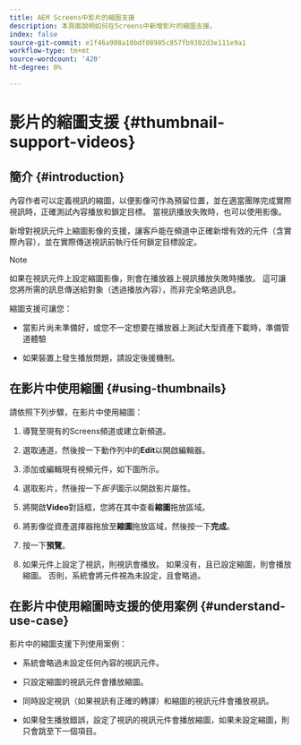 ```yaml
---
title: AEM Screens中影片的縮圖支援
description: 本頁面說明如何在Screens中新增影片的縮圖支援。
index: false
source-git-commit: e1f46a908a10bdf08985c857fb9302d3e111e9a1
workflow-type: tm+mt
source-wordcount: '420'
ht-degree: 0%

---
```


# 影片的縮圖支援 {#thumbnail-support-videos}

## 簡介 {#introduction}

內容作者可以定義視訊的縮圖，以便影像可作為預留位置，並在適當團隊完成實際視訊時，正確測試內容播放和鎖定目標。 當視訊播放失敗時，也可以使用影像。

新增對視訊元件上縮圖影像的支援，讓客戶能在頻道中正確新增有效的元件（含實際內容），並在實際傳送視訊前執行任何鎖定目標設定。

>[!NOTE]
>如果在視訊元件上設定縮圖影像，則會在播放器上視訊播放失敗時播放。 這可讓您將所需的訊息傳送給對象（透過播放內容），而非完全略過訊息。

縮圖支援可讓您：

* 當影片尚未準備好，或您不一定想要在播放器上測試大型資產下載時，準備管道體驗

* 如果裝置上發生播放問題，請設定後援機制。

## 在影片中使用縮圖 {#using-thumbnails}

請依照下列步驟，在影片中使用縮圖：

1. 導覽至現有的Screens頻道或建立新頻道。


1. 選取通道，然後按一下動作列中的&#x200B;**Edit**&#x200B;以開啟編輯器。

1. 添加或編輯現有視頻元件，如下圖所示。

1. 選取影片，然後按一下&#x200B;*扳手*&#x200B;圖示以開啟影片屬性。

1. 將開啟&#x200B;**Video**&#x200B;對話框，您將在其中查看&#x200B;**縮圖**&#x200B;拖放區域。

1. 將影像從資產選擇器拖放至&#x200B;**縮圖**&#x200B;拖放區域，然後按一下&#x200B;**完成**。

1. 按一下&#x200B;**預覽**。

1. 如果元件上設定了視訊，則視訊會播放。 如果沒有，且已設定縮圖，則會播放縮圖。 否則，系統會將元件視為未設定，且會略過。

## 在影片中使用縮圖時支援的使用案例 {#understand-use-case}

影片中的縮圖支援下列使用案例：

* 系統會略過未設定任何內容的視訊元件。

* 只設定縮圖的視訊元件會播放縮圖。

* 同時設定視訊（如果視訊有正確的轉譯）和縮圖的視訊元件會播放視訊。

* 如果發生播放錯誤，設定了視訊的視訊元件會播放縮圖，如果未設定縮圖，則只會跳至下一個項目。
